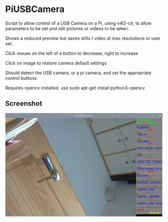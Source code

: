 # PiUSBCamera


Script to allow control of a USB Camera on a Pi, using v4l2-ctl, to allow parameters to be set and still pictures or videos to be taken. 

Shows a reduced preview but saves stills / video at max resolutions or user set.

Click mouse on the left of a button to decrease, right to increase

Click on image to restore camera default settings

Should detect the USB camera, or a pi camera, and set the appropriate control buttons.

Requires opencv installed, use  sudo apt-get install python3-opencv

## Screenshot

![screenshot](screenshot.jpg)
